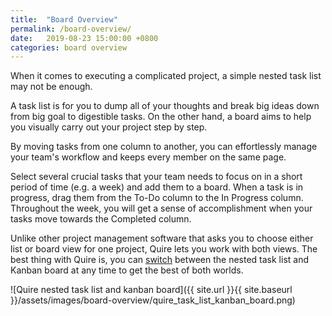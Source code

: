 ```yaml
---
title:  "Board Overview"
permalink: /board-overview/
date:   2019-08-23 15:00:00 +0800
categories: board overview
---
```

When it comes to executing a complicated project, a simple nested task list may not be enough. 

A task list is for you to dump all of your thoughts and break big ideas down from big goal to digestible tasks. On the other hand, a board aims to help you visually carry out your project step by step.

By moving tasks from one column to another, you can effortlessly manage your team's workflow and keeps every member on the same page. 

Select several crucial tasks that your team needs to focus on in a short period of time (e.g. a week) and add them to a board. When a task is in progress, drag them from the To-Do column to the In Progress column. Throughout the week, you will get a sense of accomplishment when your tasks move towards the Completed column. 

Unlike other project management software that asks you to choose either list or board view for one project, Quire lets you work with both views. The best thing with Quire is, you can [switch](https://quire.io/blog/p/To-Do-List-and-Kanban-What-Project-Management-Did-Wrong.html) between the nested task list and Kanban board at any time to get the best of both worlds. 

![Quire nested task list and kanban board]({{ site.url }}{{ site.baseurl }}/assets/images/board-overview/quire_task_list_kanban_board.png)
